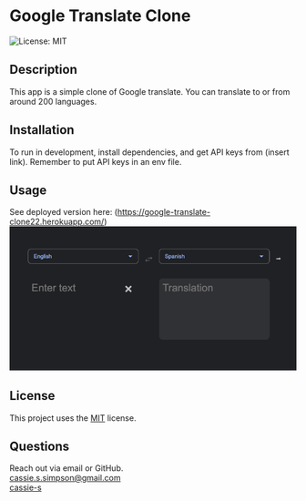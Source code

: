 # Google Translate Clone
  ![License: MIT](https://img.shields.io/badge/License-MIT-yellow.svg)

  ## Description
  This app is a simple clone of Google translate. You can translate to or from around 200 languages.

  ## Installation
  To run in development, install dependencies, and get API keys from (insert link). Remember to put API keys in an env file.

  ## Usage
  See deployed version here: (https://google-translate-clone22.herokuapp.com/)
  ![Screenshot of Application](screenshot.png)

  ## License
    
  This project uses  the [MIT](https://opensource.org/licenses/MIT) license.

  ## Questions
  Reach out via email or GitHub.  
  cassie.s.simpson@gmail.com  
  [cassie-s](https://github.com/cassie-s/)


  

